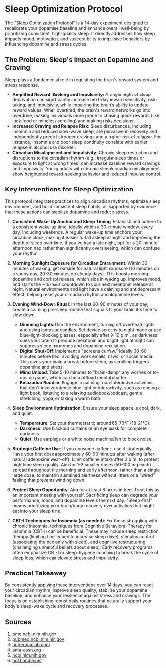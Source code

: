 # Sleep Optimization Protocol
The "Sleep Optimization Protocol" is a 14-day experiment designed to recalibrate your dopamine baseline and enhance overall well-being by prioritizing consistent, high-quality sleep. It directly addresses how sleep impacts mood, motivation, and susceptibility to impulsive behaviors by influencing dopamine and stress cycles.

## The Problem: Sleep's Impact on Dopamine and Craving

Sleep plays a fundamental role in regulating the brain's reward system and stress response.
*   **Amplified Reward-Seeking and Impulsivity**: A single night of sleep deprivation can significantly increase next-day reward sensitivity, risk-taking, and impulsivity, while impairing the brain's ability to update reward values. When overtired, the brain's reward networks go into overdrive, making individuals more prone to chasing quick rewards (like junk food or mindless scrolling) and making risky decisions.
*   **Increased Craving and Relapse Risk**: Sleep disturbances, including insomnia and reduced slow-wave sleep, are pervasive in recovery and independently predict stronger cravings and a higher risk of relapse. For instance, insomnia and poor sleep continuity correlate with earlier relapse in alcohol use disorder.
*   **Circadian Misalignment and Impulsivity**: Chronic sleep restriction and disruptions to the circadian rhythm (e.g., irregular sleep times or exposure to light at wrong times) can increase baseline reward cravings and impulsivity. Young adults with chronic sleep/circadian misalignment show heightened reward-seeking behavior and reduced impulse control.

## Key Interventions for Sleep Optimization

This protocol integrates practices to align circadian rhythms, optimize sleep environment, and build consistent sleep habits, all supported by evidence that these actions can stabilize dopamine and reduce stress.

1.  **Consistent Wake-Up Anchor and Sleep Timing**: Establish and adhere to a consistent wake-up time, ideally within a 30-minute window, every day, including weekends. A regular wake-up time anchors your circadian clock, making it easier to fall asleep at night and improving the depth of sleep over time. If you've had a late night, opt for a 20-minute afternoon nap rather than significantly oversleeping, which can confuse your rhythm.

2.  **Morning Sunlight Exposure for Circadian Entrainment**: Within 30 minutes of waking, get outside for natural light exposure (10 minutes on a sunny day, 20-30 minutes on cloudy days). This boosts morning dopamine and cortisol release, which aids in waking up, improves mood, and starts the ~16-hour countdown to your next melatonin release at night. Natural environments and light have a calming and antidepressant effect, helping reset your circadian rhythm and dopamine levels.

3.  **Evening Wind-Down Ritual**: In the last 60-90 minutes of your day, create a calming pre-sleep routine that signals to your brain it's time to slow down.
    *   **Dimming Lights**: Dim the environment, turning off overhead lights and using lamps or candles. Set device screens to night mode or use blue-light-blocking glasses, especially after 9-10 p.m., as darkness cues your brain to produce melatonin and bright light at night can suppress sleep hormones and dopamine regulation.
    *   **Digital Shut-Off**: Implement a "screens curfew," ideally 30-60 minutes before bed, avoiding work emails, news, or social media. This gives your brain a break before sleep, as scrolling triggers dopamine and stress.
    *   **Mind Unload**: Take 5-10 minutes to "brain-dump" any worries or to-dos on paper, which can help offload mental chatter.
    *   **Relaxation Routine**: Engage in calming, non-interactive activities that don't involve intense blue light or interactivity, such as reading a light book, listening to a relaxing audiobook/podcast, gentle stretching, yoga, or taking a warm bath.

4.  **Sleep Environment Optimization**: Ensure your sleep space is cool, dark, and quiet.
    *   **Temperature**: Set your thermostat to around 65-70°F (18-21°C).
    *   **Darkness**: Use blackout curtains or an eye mask for complete darkness.
    *   **Quiet**: Use earplugs or a white noise machine/fan to block noise.

5.  **Strategic Caffeine Use**: If you consume caffeine, use it strategically. Have your first dose approximately 60-90 minutes after waking (after natural adenosine wear-off). Limit caffeine intake after 2 p.m. to protect nighttime sleep quality. Aim for 1-3 smaller doses (50-100 mg each) spread throughout the morning and early afternoon, rather than a single large dose, to maintain sustained alertness without jitters or a "wired" feeling that prevents winding down.

6.  **Protect Sleep Opportunity**: Aim for at least 8 hours in bed. Treat this as an important meeting with yourself. Sacrificing sleep can degrade your performance, mood, and dopamine levels the next day. "Sleep-first" means prioritizing your brain/body recovery over activities that might eat into your sleep time.

7.  **CBT-I Techniques for Insomnia (as needed)**: For those struggling with chronic insomnia, techniques from Cognitive Behavioral Therapy for Insomnia (CBT-I) can be beneficial. These may include sleep restriction therapy (limiting time in bed to increase sleep drive), stimulus control (associating the bed only with sleep), and cognitive restructuring (challenging unhelpful beliefs about sleep). Early recovery programs often emphasize CBT-I or sleep-hygiene coaching to break the cycle of sleep loss, which can elevate stress and impulsivity.

## Practical Takeaway

By consistently applying these interventions over 14 days, you can reset your circadian rhythm, improve sleep quality, stabilize your dopamine baseline, and enhance your resilience against stress and cravings. The focus is on establishing robust daily routines that naturally support your body's sleep-wake cycle and recovery processes.

## Sources
1.  [pmc.ncbi.nlm.nih.gov](https://pmc.ncbi.nlm.nih.gov/articles/PMC6143346/)
2.  [pubmed.ncbi.nlm.nih.gov](https://pubmed.ncbi.nlm.nih.gov/29373120/)
3.  [hubermanlab.com](https://www.hubermanlab.com/newsletter/using-light-for-health)
4.  [ama-assn.org](https://www.ama-assn.org/public-health/prevention-wellness/what-doctors-wish-patients-knew-about-impact-caffeine)
5.  [ncbi.nlm.nih.gov](https://www.ncbi.nlm.nih.gov/pmc/articles/PMC9739502/)
6.  [hdl.handle.net](https://hdl.handle.net/2027.42/65219)